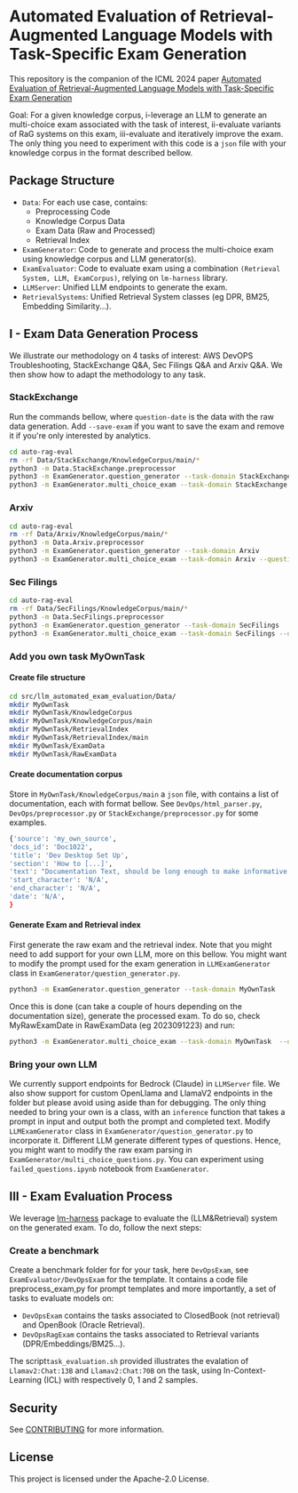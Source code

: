 # Automated Evaluation of Retrieval-Augmented Language Models with Task-Specific Exam Generation

This repository is the companion of the ICML 2024 paper [Automated Evaluation of Retrieval-Augmented Language Models with Task-Specific Exam Generation](https://arxiv.org/abs/2405.13622)

Goal: For a given knowledge corpus, i-leverage an LLM to generate an multi-choice exam associated with the task of interest, ii-evaluate variants of RaG systems on this exam, iii-evaluate and iteratively improve the exam. The only thing you need to experiment with this code is a `json` file with your knowledge corpus in the format described bellow.

## Package Structure

* `Data`: For each use case, contains:
  * Preprocessing Code
  * Knowledge Corpus Data
  * Exam Data (Raw and Processed)
  * Retrieval Index
* `ExamGenerator`: Code to generate and process the multi-choice exam using knowledge corpus and LLM generator(s).
* `ExamEvaluator`: Code to evaluate exam using a combination `(Retrieval System, LLM, ExamCorpus)`, relying on `lm-harness` library.
* `LLMServer`: Unified LLM endpoints to generate the exam.
* `RetrievalSystems`: Unified Retrieval System classes (eg DPR, BM25, Embedding Similarity...).

## I - Exam Data Generation Process

We illustrate our methodology on 4 tasks of interest: AWS DevOPS Troubleshooting, StackExchange Q&A, Sec Filings Q&A and Arxiv Q&A. We then show how to adapt the methodology to any task.

### StackExchange

Run the commands bellow, where `question-date` is the data with the raw data generation. Add `--save-exam` if you want to save the exam and remove it if you're only interested by analytics.

```bash
cd auto-rag-eval
rm -rf Data/StackExchange/KnowledgeCorpus/main/*
python3 -m Data.StackExchange.preprocessor
python3 -m ExamGenerator.question_generator --task-domain StackExchange
python3 -m ExamGenerator.multi_choice_exam --task-domain StackExchange --question-date "question-date" --save-exam
```


### Arxiv

```bash
cd auto-rag-eval
rm -rf Data/Arxiv/KnowledgeCorpus/main/*
python3 -m Data.Arxiv.preprocessor
python3 -m ExamGenerator.question_generator --task-domain Arxiv
python3 -m ExamGenerator.multi_choice_exam --task-domain Arxiv --question-date "question-date" --save-exam
```

### Sec Filings

```bash
cd auto-rag-eval
rm -rf Data/SecFilings/KnowledgeCorpus/main/*
python3 -m Data.SecFilings.preprocessor
python3 -m ExamGenerator.question_generator --task-domain SecFilings
python3 -m ExamGenerator.multi_choice_exam --task-domain SecFilings --question-date "question-date" --save-exam
```

### Add you own task MyOwnTask

#### Create file structure

```bash
cd src/llm_automated_exam_evaluation/Data/
mkdir MyOwnTask
mkdir MyOwnTask/KnowledgeCorpus
mkdir MyOwnTask/KnowledgeCorpus/main
mkdir MyOwnTask/RetrievalIndex
mkdir MyOwnTask/RetrievalIndex/main
mkdir MyOwnTask/ExamData
mkdir MyOwnTask/RawExamData
```

#### Create documentation corpus

Store in `MyOwnTask/KnowledgeCorpus/main` a `json` file, with contains a list of documentation, each with format bellow. See `DevOps/html_parser.py`, `DevOps/preprocessor.py` or `StackExchange/preprocessor.py` for some examples.

```bash
{'source': 'my_own_source',
'docs_id': 'Doc1022',
'title': 'Dev Desktop Set Up',
'section': 'How to [...]',
'text': "Documentation Text, should be long enough to make informative questions but shorter enough to fit into context",
'start_character': 'N/A',
'end_character': 'N/A',
'date': 'N/A',
}
```

#### Generate Exam and Retrieval index

First generate the raw exam and the retrieval index.
Note that you might need to add support for your own LLM, more on this bellow.
You might want to modify the prompt used for the exam generation in `LLMExamGenerator` class in `ExamGenerator/question_generator.py`.

```bash
python3 -m ExamGenerator.question_generator --task-domain MyOwnTask
```

Once this is done (can take a couple of hours depending on the documentation size), generate the processed exam.
To do so, check MyRawExamDate in RawExamData (eg 2023091223) and run:

```bash
python3 -m ExamGenerator.multi_choice_exam --task-domain MyOwnTask  --question-date MyRawExamDate --save-exam
```

### Bring your own LLM

We currently support endpoints for Bedrock (Claude) in `LLMServer` file. We also show support for custom OpenLlama and LlamaV2 endpoints in the folder but please avoid using aside than for debugging.
The only thing needed to bring your own is a class, with an `inference` function that takes a prompt in input and output both the prompt and completed text.
Modify `LLMExamGenerator` class in `ExamGenerator/question_generator.py` to incorporate it.
Different LLM generate different types of questions. Hence, you might want to modify the raw exam parsing in `ExamGenerator/multi_choice_questions.py`.
You can experiment using `failed_questions.ipynb` notebook from `ExamGenerator`.

## III - Exam Evaluation Process

We leverage [lm-harness](https://github.com/EleutherAI/lm-evaluation-harness/tree/big-refactor) package to evaluate the (LLM&Retrieval) system on the generated exam.
To do, follow the next steps:

### Create a benchmark

Create a benchmark folder for for your task, here `DevOpsExam`, see `ExamEvaluator/DevOpsExam` for the template.
It contains a code file preprocess_exam,py for prompt templates and more importantly, a set of tasks to evaluate models on:

* `DevOpsExam` contains the tasks associated to ClosedBook (not retrieval) and OpenBook (Oracle Retrieval).
* `DevOpsRagExam` contains the tasks associated to Retrieval variants (DPR/Embeddings/BM25...).

The script`task_evaluation.sh` provided illustrates the evalation of `Llamav2:Chat:13B` and `Llamav2:Chat:70B` on the task, using In-Context-Learning (ICL) with respectively 0, 1 and 2 samples.

## Security

See [CONTRIBUTING](CONTRIBUTING.md#security-issue-notifications) for more information.

## License

This project is licensed under the Apache-2.0 License.

